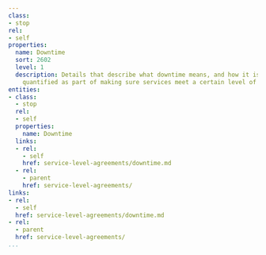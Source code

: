 ```yaml
---
class:
- stop
rel:
- self
properties:
  name: Downtime
  sort: 2602
  level: 1
  description: Details that describe what downtime means, and how it is measured and
    quantified as part of making sure services meet a certain level of availability.
entities:
- class:
  - stop
  rel:
  - self
  properties:
    name: Downtime
  links:
  - rel:
    - self
    href: service-level-agreements/downtime.md
  - rel:
    - parent
    href: service-level-agreements/
links:
- rel:
  - self
  href: service-level-agreements/downtime.md
- rel:
  - parent
  href: service-level-agreements/
...
```

